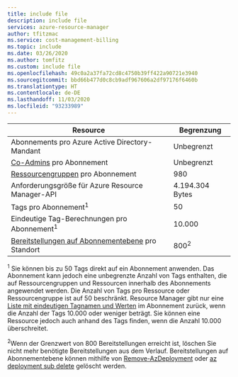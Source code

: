 ```yaml
---
title: include file
description: include file
services: azure-resource-manager
author: tfitzmac
ms.service: cost-management-billing
ms.topic: include
ms.date: 03/26/2020
ms.author: tomfitz
ms.custom: include file
ms.openlocfilehash: 49c0a2a37fa72cd8c4750b39ff422a90721e3940
ms.sourcegitcommit: bbd66b477d0c8cb9adf967606a2df97176f6460b
ms.translationtype: HT
ms.contentlocale: de-DE
ms.lasthandoff: 11/03/2020
ms.locfileid: "93233989"
---
```

| Resource | Begrenzung |
| --- | --- |
| Abonnements pro Azure Active Directory-Mandant | Unbegrenzt |
| [Co-Admins](../articles/cost-management-billing/manage/add-change-subscription-administrator.md) pro Abonnement |Unbegrenzt |
| [Ressourcengruppen](../articles/azure-resource-manager/management/overview.md) pro Abonnement |980 |
| Anforderungsgröße für Azure Resource Manager-API |4.194.304 Bytes |
| Tags pro Abonnement<sup>1</sup> |50 |
| Eindeutige Tag-Berechnungen pro Abonnement<sup>1</sup> | 10.000 |
| [Bereitstellungen auf Abonnementebene](../articles/azure-resource-manager/templates/deploy-to-subscription.md) pro Standort | 800<sup>2</sup> |

<sup>1</sup> Sie können bis zu 50 Tags direkt auf ein Abonnement anwenden. Das Abonnement kann jedoch eine unbegrenzte Anzahl von Tags enthalten, die auf Ressourcengruppen und Ressourcen innerhalb des Abonnements angewendet werden. Die Anzahl von Tags pro Ressource oder Ressourcengruppe ist auf 50 beschränkt. Resource Manager gibt nur eine [Liste mit eindeutigen Tagnamen und Werten](/rest/api/resources/tags) im Abonnement zurück, wenn die Anzahl der Tags 10.000 oder weniger beträgt. Sie können eine Ressource jedoch auch anhand des Tags finden, wenn die Anzahl 10.000 überschreitet.  

<sup>2</sup>Wenn der Grenzwert von 800 Bereitstellungen erreicht ist, löschen Sie nicht mehr benötigte Bereitstellungen aus dem Verlauf. Bereitstellungen auf Abonnementebene können mithilfe von [Remove-AzDeployment](/powershell/module/az.resources/Remove-AzDeployment) oder [az deployment sub delete](/cli/azure/deployment/sub#az-deployment-sub-delete) gelöscht werden.
